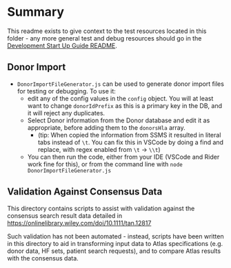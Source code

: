 # Summary

This readme exists to give context to the test resources located in this folder - any more general test and debug resources should go in the [Development Start Up Guide README](../README_DevelopmentStartUpGuide.md).

## Donor Import

- `DonorImportFileGenerator.js` can be used to generate donor import files for testing or debugging. To use it:
  * edit any of the config values in the `config` object. You will at least want to change `donorIdPrefix` as this is a primary key in the DB, and it will reject any duplicates.
  * Select Donor information from the Donor database and edit it as appropriate, before adding them to the `donorsHla` array.
    * (tip: When copied the information from SSMS it resulted in literal tabs instead of `\t`. You can fix this in VSCode by doing a find and replace, with regex enabled from `\t` -> `\\t`)
  * You can then run the code, either from your IDE (VSCode and Rider work fine for this), or from the command line with `node DonorImportFileGenerator.js`


## Validation Against Consensus Data

This directory contains scripts to assist with validation against the consensus search result data detailed in https://onlinelibrary.wiley.com/doi/10.1111/tan.12817

Such validation has not been automated - instead, scripts have been written in this directory to aid in transforming input data to Atlas 
specifications (e.g. donor data, HF sets, patient search requests), and to compare Atlas results with the consensus data. 